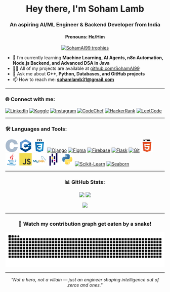 <h1 align="center">Hey there, I'm Soham Lamb</h1>
<h3 align="center">An aspiring AI/ML Engineer & Backend Developer from India</h3>
<h4 align="center">Pronouns: He/Him</h4>

<p align="center">
  <a href="https://github.com/ryo-ma/github-profile-trophy">
    <img src="https://github-profile-trophy.vercel.app/?username=SohamAI99&theme=algolia&margin-w=5&margin-h=5&no-frame=true&row=1" alt="SohamAI99 trophies"/>
  </a>
</p>

- 🌱 I’m currently learning **Machine Learning, AI Agents, n8n Automation, Node.js Backend, and Advanced DSA in Java**  
- 👨‍💻 All of my projects are available at [github.com/SohamAI99](https://github.com/SohamAI99)  
- 💬 Ask me about **C++, Python, Databases, and GitHub projects**  
- 📫 How to reach me: **sohamlamb31@gmail.com**

---

<h3 align="left">🌐 Connect with me:</h3>
<p align="left">
<a href="https://www.linkedin.com/in/soham-lamb-baa32b286/" target="_blank"><img align="center" src="https://raw.githubusercontent.com/rahuldkjain/github-profile-readme-generator/master/src/images/icons/Social/linked-in-alt.svg" alt="LinkedIn" height="30" width="40"/></a>
<a href="https://kaggle.com/sohamlamb" target="_blank"><img align="center" src="https://raw.githubusercontent.com/rahuldkjain/github-profile-readme-generator/master/src/images/icons/Social/kaggle.svg" alt="Kaggle" height="30" width="40"/></a>
<a href="https://instagram.com/im_soham.lamb" target="_blank"><img align="center" src="https://raw.githubusercontent.com/rahuldkjain/github-profile-readme-generator/master/src/images/icons/Social/instagram.svg" alt="Instagram" height="30" width="40"/></a>
<a href="https://www.codechef.com/users/codee_soham99" target="_blank"><img align="center" src="https://img.icons8.com/color/48/codechef.png" alt="CodeChef" height="30" width="40"/></a>
<a href="https://www.hackerrank.com/sohamlamb31" target="_blank"><img align="center" src="https://raw.githubusercontent.com/rahuldkjain/github-profile-readme-generator/master/src/images/icons/Social/hackerrank.svg" alt="HackerRank" height="30" width="40"/></a>
<a href="https://leetcode.com/sohamlamb99" target="_blank"><img align="center" src="https://raw.githubusercontent.com/rahuldkjain/github-profile-readme-generator/master/src/images/icons/Social/leet-code.svg" alt="LeetCode" height="30" width="40"/></a>
</p>

---

<h3 align="left">🛠 Languages and Tools:</h3>
<p align="left">
<a href="https://www.cprogramming.com/" target="_blank"><img src="https://raw.githubusercontent.com/devicons/devicon/master/icons/c/c-original.svg" alt="C" width="40" height="40"/></a>
<a href="https://www.w3schools.com/cpp/" target="_blank"><img src="https://raw.githubusercontent.com/devicons/devicon/master/icons/cplusplus/cplusplus-original.svg" alt="C++" width="40" height="40"/></a>
<a href="https://www.w3schools.com/css/" target="_blank"><img src="https://raw.githubusercontent.com/devicons/devicon/master/icons/css3/css3-original-wordmark.svg" alt="CSS3" width="40" height="40"/></a>
<a href="https://www.djangoproject.com/" target="_blank"><img src="https://cdn.worldvectorlogo.com/logos/django.svg" alt="Django" width="40" height="40"/></a>
<a href="https://www.figma.com/" target="_blank"><img src="https://www.vectorlogo.zone/logos/figma/figma-icon.svg" alt="Figma" width="40" height="40"/></a>
<a href="https://firebase.google.com/" target="_blank"><img src="https://www.vectorlogo.zone/logos/firebase/firebase-icon.svg" alt="Firebase" width="40" height="40"/></a>
<a href="https://flask.palletsprojects.com/" target="_blank"><img src="https://cdn.jsdelivr.net/gh/devicons/devicon/icons/flask/flask-original.svg" alt="Flask" width="40" height="40"/></a>
<a href="https://git-scm.com/" target="_blank"><img src="https://www.vectorlogo.zone/logos/git-scm/git-scm-icon.svg" alt="Git" width="40" height="40"/></a>
<a href="https://www.w3.org/html/" target="_blank"><img src="https://raw.githubusercontent.com/devicons/devicon/master/icons/html5/html5-original-wordmark.svg" alt="HTML5" width="40" height="40"/></a>
<a href="https://www.java.com" target="_blank"><img src="https://raw.githubusercontent.com/devicons/devicon/master/icons/java/java-original.svg" alt="Java" width="40" height="40"/></a>
<a href="https://developer.mozilla.org/en-US/docs/Web/JavaScript" target="_blank"><img src="https://raw.githubusercontent.com/devicons/devicon/master/icons/javascript/javascript-original.svg" alt="JavaScript" width="40" height="40"/></a>
<a href="https://www.mysql.com/" target="_blank"><img src="https://raw.githubusercontent.com/devicons/devicon/master/icons/mysql/mysql-original-wordmark.svg" alt="MySQL" width="40" height="40"/></a>
<a href="https://pandas.pydata.org/" target="_blank"><img src="https://raw.githubusercontent.com/devicons/devicon/master/icons/pandas/pandas-original.svg" alt="Pandas" width="40" height="40"/></a>
<a href="https://www.python.org" target="_blank"><img src="https://raw.githubusercontent.com/devicons/devicon/master/icons/python/python-original.svg" alt="Python" width="40" height="40"/></a>
<a href="https://scikit-learn.org/" target="_blank"><img src="https://upload.wikimedia.org/wikipedia/commons/0/05/Scikit_learn_logo_small.svg" alt="Scikit-Learn" width="40" height="40"/></a>
<a href="https://seaborn.pydata.org/" target="_blank"><img src="https://seaborn.pydata.org/_images/logo-mark-lightbg.svg" alt="Seaborn" width="40" height="40"/></a>
</p>

---

<h3 align="center">📊 GitHub Stats:</h3>
<p align="center">
  <img src="https://github-readme-stats.vercel.app/api?username=SohamAI99&show_icons=true&theme=radical&hide_border=true" height="160"/>
  <img src="https://github-readme-stats.vercel.app/api/top-langs/?username=SohamAI99&layout=compact&theme=radical&hide_border=true" height="160"/>
</p>

<p align="center">
  <img src="https://streak-stats.demolab.com?user=SohamAI99&theme=radical&hide_border=true" height="160"/>
</p>

---

<h3 align="center">🐍 Watch my contribution graph get eaten by a snake!</h3>
<p align="center">
  <img src="https://raw.githubusercontent.com/SohamAI99/SohamAI99/output/github-contribution-grid-snake.svg" alt="snake animation"/>
</p>

---

<p align="center"><em>"Not a hero, not a villain — just an engineer shaping intelligence out of zeros and ones."</em></p>
